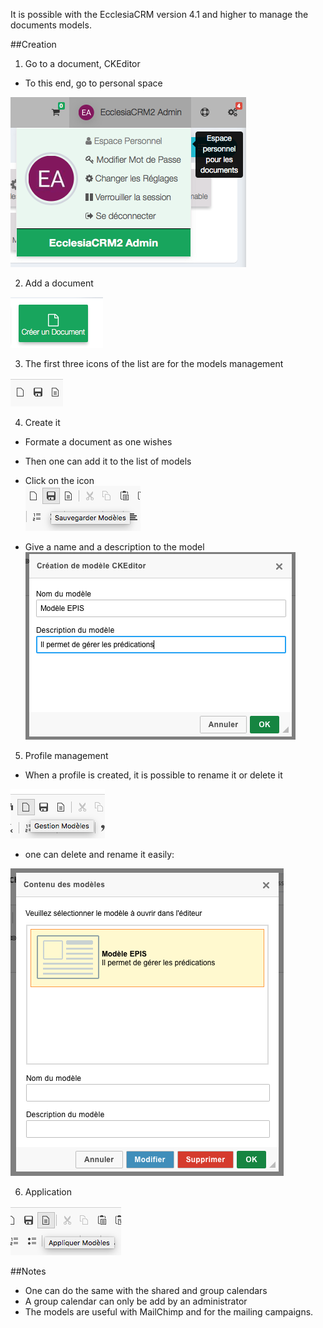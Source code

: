 It is possible with the EcclesiaCRM version 4.1 and higher to manage the documents models.

##Creation

1. Go to a document, CKEditor

- To this end, go to personal space

![Screenshot](../../img/person/user22.png)

2. Add a document

![Screenshot](../../img/person/user23.png)

3. The first three icons of the list are for the models management

![Screenshot](../../img/person/user24.png)

4. Create it

- Formate a document as one wishes

- Then one can add it to the list of models

- Click on the icon<br>![Screenshot](../../img/person/user27.png)
- Give a name and a description to the model<br>![Screenshot](../../img/person/user29.png)

5. Profile management

- When a profile is created, it is possible to rename it or delete it

![Screenshot](../../img/person/user26.png)

- one can delete and rename it easily:

![Screenshot](../../img/person/user28.png)

6. Application

![Screenshot](../../img/person/user25.png)

##Notes

- One can do the same with the shared and group calendars
- A group calendar can only be add by an administrator
- The models are useful with MailChimp and for the mailing campaigns.

